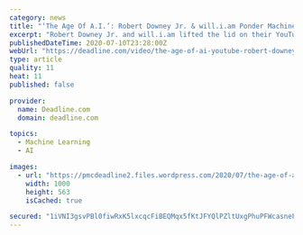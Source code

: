 ```yaml
---
category: news
title: "‘The Age Of A.I.’: Robert Downey Jr. & will.i.am Ponder Machine Learning In YouTube Series – Deadline Virtual Screening Series"
excerpt: "Robert Downey Jr. and will.i.am lifted the lid on their YouTube series The Age of A.I. and how machine learning is going to change the world, with the latter saying the next five years are going"
publishedDateTime: 2020-07-10T23:28:00Z
webUrl: "https://deadline.com/video/the-age-of-ai-youtube-robert-downey-jr-will-i-am-interview/#!"
type: article
quality: 11
heat: 11
published: false

provider:
  name: Deadline.com
  domain: deadline.com

topics:
  - Machine Learning
  - AI

images:
  - url: "https://pmcdeadline2.files.wordpress.com/2020/07/the-age-of-ai-deadline-virtual-screening-series.jpg?w=1000"
    width: 1000
    height: 563
    isCached: true

secured: "1iVNI3gsvPBl0fiwRxK5lxcqcFiBEQMqx5fKtJFYQlPZltUxgPhuPFWcasneFasJYjz3pvcLgr8IsYMVlmK6zMgoVfET+o6moEBzw8y2IvKHH/5RelOchaSuFOimsSrNRH5UGdMbaU8QZiR/QO9mYDNWAvUqbQr3d2ev4KCcoZ9PA6JUdX6KTa0RIBVbXWU5EvIh8AQFRepwxdinP2VnvIhwXvucKqcc9hJBxgJy7KT1Fuvsypgv7bRk7ZjH7E9Qw9P5X1CpA5DEpsU1mhrbQUwQtb0YsUw0y38qJgyzuh1xpdIYjEK/2X6Qqh6T7HqXum62fL9GM3nRuEsF4gwPow==;u/qnuM8caffr9OwMRnKN+A=="
---
```


